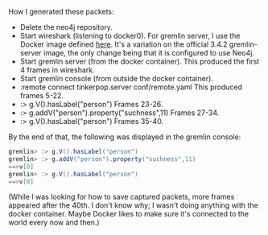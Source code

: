 How I generated these packets:

* Delete the neo4j repository.
* Start wireshark (listening to docker0).
  For gremlin server, I use the Docker image defined [here](https://github.com/JeffreyBenjaminBrown/haskerpop/blob/master/docker/Dockerfile).
  It's a variation on the official 3.4.2 gremlin-server image,
  the only change being that it is configured to use Neo4j.
* Start gremlin server (from the docker container).
  This produced the first 4 frames in wireshark.
* Start gremlin console (from outside the docker container).
* :remote connect tinkerpop.server conf/remote.yaml
  This produced frames 5-22.
* :> g.V().hasLabel("person")
  Frames 23-26.
* :> g.addV("person").property("suchness",11)
  Frames 27-34.
* :> g.V().hasLabel("person")
  Frames 35-40.

By the end of that, the following was displayed in the gremlin console:
```groovy
gremlin> :> g.V().hasLabel("person")
gremlin> :> g.addV("person").property("suchness",11)
==>v[0]
gremlin> :> g.V().hasLabel("person")
==>v[0]
```

(While I was looking for how to save captured packets, more frames appeared after the 40th. I don't know why; I wasn't doing anything with the docker container. Maybe Docker likes to make sure it's connected to the world every now and then.)
